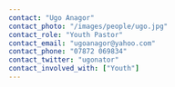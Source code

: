 ```yaml
---
contact: "Ugo Anagor"
contact_photo: "/images/people/ugo.jpg"
contact_role: "Youth Pastor"
contact_email: "ugoanagor@yahoo.com"
contact_phone: "07872 069834"
contact_twitter: "ugonator"
contact_involved_with: ["Youth"]
---
```

